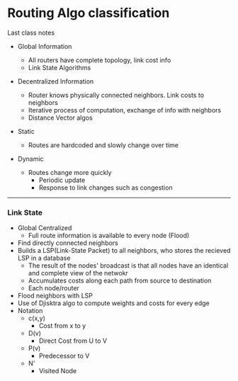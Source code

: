 # Routing Algo classification
Last class notes
- Global Information
	- All routers have complete topology, link cost info
	- Link State Algorithms
- Decentralized Information
	- Router knows physically connected neighbors. Link costs to neighbors
	- Iterative process of computation, exchange of info with neighbors
	- Distance Vector algos

- Static
	- Routes are hardcoded and slowly change over time
- Dynamic
	- Routes change more quickly 
		- Periodic update
		- Response to link changes such as congestion
---
### Link State
- Global Centralized
	- Full route information is available to every node (Flood)
- Find directly connected neighbors
- Builds a LSP(Link-State Packet) to all neighbors, who stores the recieved LSP in a database
	- The result of the nodes' broadcast is that all nodes have an identical and complete view of the netwokr
	- Accumulates costs along each path from source to destination
	- Each node/router
- Flood neighbors with LSP 
- Use of Djisktra algo to compute weights and costs for every edge
- Notation
	- c(x,y)
		- Cost from x to y
	- D(v)
		- Direct Cost from U to V
	- P(v)
		- Predecessor to V
	- N'
		- Visited Node